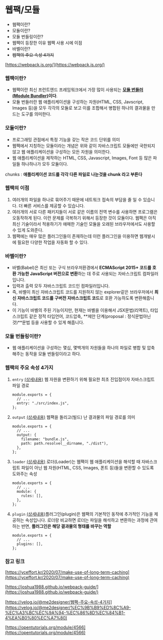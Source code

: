 # 웹팩/모듈

- 웹팩이란?
- 모듈이란?
- 모듈 번들링이란?
- 웹팩이 등장한 이유 웹팩 사용 시에 이점
- 바벨이란?
- ~~웹팩의 주요 속성 4가지~~

[https://webpack.js.org/](https://webpack.js.org/)

### 웹팩이란?

- 웹팩이란 최신 프런트엔드 프레임워크에서 가장 많이 사용되는 **[모듈 번들러(Module Bundler)](https://joshua1988.github.io/webpack-guide/webpack/what-is-webpack.html)이다**.
- 모듈 번들러란 웹 애플리케이션을 구성하는 자원(HTML, CSS, Javscript, Images 등)을 모두 각각의 모듈로 보고 이를 조합해서 병합된 하나의 결과물을 만드는 도구를 의미한다.

### 모듈이란?

- 프로그래밍 관점에서 특정 기능을 갖는 작은 코드 단위를 의미
- 웹팩에서 지칭하는 모듈이라는 개념은 위와 같이 자바스크립트 모듈에만 국한되지 않고 웹 애플리케이션을 구성하는 모든 자원을 의미한다.
- 웹 애플리케이션을 제작하는 HTML, CSS, Javascript, Images, Font 등 많은 파일들 하나하나가 모두 모듈이다.

chunks : **애플리케이션 코드를 각각 다른 파일로 나눈것을 chunk 라고 부른다**

### 웹팩의 이점

1. 여러개의 파일을 하나로 묶어주기 때문에 네트워크 접속의 부담을 줄 일 수 있습니다. 더 빠른 서비스를 제공할 수 있습니다.
2. 여러개의 서로 다른 패키지들이 서로 같은 이름의 전역 변수를 사용하면 프로그램은 오동작하게 된다. 이런 문제를 극복하기 위해서 등장한 것이 모듈이다. 웹팩은 아직 최신 기술이라서 적용하기가 애매한 기술인 모듈을 오래된 브라우저에서도 사용할 수 있게 도와준다.
3. 웹팩에는 매우 많은 플러그인들이 존재하는데 이런 플러그인을 이용하면 웹개발시에 필요한 다양한 작업을 자동화 할 수 있다.

### 바벨이란?

- 바벨(Babel)은 최신 또는 구식 브라우저환경에서 **ECMAScript 2015+ 코드를 호환 가능한 JavaScript 버전으로 변환**하는 데 주로 사용되는 자바스크립트 컴파일러입니다.
- 입력과 출력 모두 자바스크립트 코드인 컴파일러입니다.
- 즉, 바벨이 최신 자바스크립트 코드를 지원하지 않는 explorer같은 브라우저에서 **최신 자바스크립트 코드를 구버전 자바스크립트 코드**로 호환 가능하도록 변환해줍니다.
- 이 기능이 바벨의 주된 기능이지만, 현재는 바벨을 이용해서 JSX문법(리액트), 타입스크립트 같은 정적 타입언어, 코드압축, **제안 단계(proposal : 정식문법아닌 것)**문법 등을 사용할 수 있게 해줍니다.

### 모듈 번들링이란?

- 웹 애플리케이션을 구성하는 몇십, 몇백개의 자원들을 하나의 파일로 병합 및 압축 해주는 동작을 모듈 번들링이라고 하다.

### 웹팩의 주요 속성 4가지

1. `entry` [(상세내용)](https://joshua1988.github.io/webpack-guide/concepts/entry.html#entry) 웹 자원을 변환하기 위해 필요한 최초 진입점이자 자바스크립트 파일 경로

   ```
   module.exports = {
     // ...
     entry: "./src/index.js",
   };
   ```

2. `output` [(상세내용)](https://joshua1988.github.io/webpack-guide/concepts/output.html#output) 웹팩을 돌리고(빌드) 난 결과물의 파일 경로를 의미

   ```
   module.exports = {
     // ...
     output: {
       filename: "bundle.js",
       path: path.resolve(__dirname, "./dist"),
     },
   };
   ```

3. `loader` [(상세내용)](https://joshua1988.github.io/webpack-guide/concepts/loader.html#%EC%9E%90%EC%A3%BC-%EC%82%AC%EC%9A%A9%EB%90%98%EB%8A%94-%EB%A1%9C%EB%8D%94-%EC%A2%85%EB%A5%98) 로더(Loader)는 웹팩이 웹 애플리케이션을 해석할 때 자바스크립트 파일이 아닌 웹 자원(HTML, CSS, Images, 폰트 등)들을 변환할 수 있도록 도와주는 속성

   ```
   module.exports = {
     // ...
     module: {
       rules: [],
     },
   };
   ```

4. `plugin` [(상세내용)](https://joshua1988.github.io/webpack-guide/concepts/plugin.html#plugin)플러그인(plugin)은 웹팩의 기본적인 동작에 추가적인 기능을 제공하는 속성입니다. 로더랑 비교하면 로더는 파일을 해석하고 변환하는 과정에 관여하는 반면, **플러그인은 해당 결과물의 형태를 바꾸는 역할**

   ```
   module.exports = {
     // ...
     plugins: [],
   };
   ```

### 참고 링크

[https://yceffort.kr/2020/07/make-use-of-long-term-caching](https://yceffort.kr/2020/07/make-use-of-long-term-caching)

[https://joshua1988.github.io/webpack-guide/](https://joshua1988.github.io/webpack-guide/)

[https://velog.io/@me2designer/웹팩-주요-속성-4가지](https://velog.io/@me2designer/%EC%9B%B9%ED%8C%A9-%EC%A3%BC%EC%9A%94-%EC%86%8D%EC%84%B1-4%EA%B0%80%EC%A7%80)

[https://opentutorials.org/module/4566](https://opentutorials.org/module/4566)

